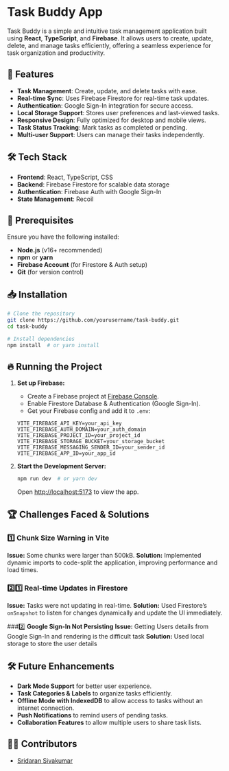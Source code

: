 # Task Buddy App

Task Buddy is a simple and intuitive task management application built using **React**, **TypeScript**, and **Firebase**. It allows users to create, update, delete, and manage tasks efficiently, offering a seamless experience for task organization and productivity.

## 🚀 Features
- **Task Management**: Create, update, and delete tasks with ease.
- **Real-time Sync**: Uses Firebase Firestore for real-time task updates.
- **Authentication**: Google Sign-In integration for secure access.
- **Local Storage Support**: Stores user preferences and last-viewed tasks.
- **Responsive Design**: Fully optimized for desktop and mobile views.
- **Task Status Tracking**: Mark tasks as completed or pending.
- **Multi-user Support**: Users can manage their tasks independently.

## 🛠 Tech Stack
- **Frontend**: React, TypeScript, CSS
- **Backend**: Firebase Firestore for scalable data storage
- **Authentication**: Firebase Auth with Google Sign-In
- **State Management**: Recoil

## 📌 Prerequisites
Ensure you have the following installed:
- **Node.js** (v16+ recommended)
- **npm** or **yarn**
- **Firebase Account** (for Firestore & Auth setup)
- **Git** (for version control)

## 📥 Installation
```sh
# Clone the repository
git clone https://github.com/yourusername/task-buddy.git
cd task-buddy

# Install dependencies
npm install  # or yarn install
```

## 🔥 Running the Project
1. **Set up Firebase:**
   - Create a Firebase project at [Firebase Console](https://console.firebase.google.com/).
   - Enable Firestore Database & Authentication (Google Sign-In).
   - Get your Firebase config and add it to `.env`:
   
   ```env
   VITE_FIREBASE_API_KEY=your_api_key
   VITE_FIREBASE_AUTH_DOMAIN=your_auth_domain
   VITE_FIREBASE_PROJECT_ID=your_project_id
   VITE_FIREBASE_STORAGE_BUCKET=your_storage_bucket
   VITE_FIREBASE_MESSAGING_SENDER_ID=your_sender_id
   VITE_FIREBASE_APP_ID=your_app_id
   ```

2. **Start the Development Server:**
   ```sh
   npm run dev  # or yarn dev
   ```
   Open [http://localhost:5173](https://taskbuddy-d67d7.web.app) to view the app.

## 🏆 Challenges Faced & Solutions
### 1️⃣ **Chunk Size Warning in Vite**
**Issue:** Some chunks were larger than 500kB.
**Solution:** Implemented dynamic imports to code-split the application, improving performance and load times.

### 2️⃣1️⃣ **Real-time Updates in Firestore**
**Issue:** Tasks were not updating in real-time.
**Solution:** Used Firestore’s `onSnapshot` to listen for changes dynamically and update the UI immediately.

###2️⃣ **Google Sign-In Not Persisting**
**Issue:** Getting Users details from Google Sign-In and rendering is the difficult task
**Solution:** Used local storage to store the user details

## 🛠 Future Enhancements
- **Dark Mode Support** for better user experience.
- **Task Categories & Labels** to organize tasks efficiently.
- **Offline Mode with IndexedDB** to allow access to tasks without an internet connection.
- **Push Notifications** to remind users of pending tasks.
- **Collaboration Features** to allow multiple users to share task lists.

## 👨‍💻 Contributors
- [Sridaran Sivakumar](https://github.com/SridaranSivakumar)



